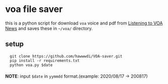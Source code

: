 # voa file saver 
this is a python script for download `voa` voice and pdf from [Listening to VOA News](https://gandalf.ddo.jp/)
 and saves these in `~/voa/` directory.
 
 ## setup 
 ####
      git clone https://github.com/hawwwdi/VOA-saver.git
      pip install -r requirements.txt
      python voa.py $date
####
__NOTE__: input `$date` in `yymmdd` format.(example: 2020/08/17 -> 200817)
